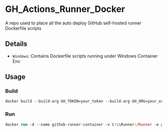 # GH_Actions_Runner_Docker

A repo used to place all the auto deploy GitHub self-hosted runner Dockerfile scripts

## Details

- `Windows`: Contains Dockerfile scripts running under Windows Container Env

## Usage

### Build

```ps
docker build --build-arg GH_TOKEN=your_token --build-arg GH_ORG=your_org --build-arg GH_REPO=your_repo -t github-runner .
```

### Run

```ps
docker run -d --name github-runner-container -v C:\\Runner:/Runner -e github-runner
```
